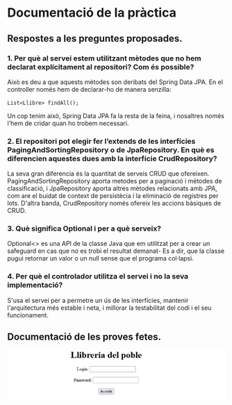 # Documentació de la pràctica

## Respostes a les preguntes proposades.
### 1. Per què al servei estem utilitzant mètodes que no hem declarat explícitament al repositori? Com és possible?
Això es deu a que aquests mètodes son deribats del Spring Data JPA. En el controller només hem de declarar-ho de manera senzilla:

    List<Llibre> findAll();
    
Un cop tenim això, Spring Data JPA fa la resta de la feina, i nosaltres només l'hem de cridar quan ho trobem necessari. 


### 2. El repositori pot elegir fer l’extends de les interfícies PagingAndSortingRepository o de JpaRepository. En què es diferencien aquestes dues amb la interfície CrudRepository?
La seva gran diferencia és la quantitat de serveis CRUD que ofereixen. PagingAndSortingRepository aporta metodes per a paginació i mètodes de classificació, i JpaRepository aporta altres mètodes relacionats amb JPA, com are el buidat de context de persistècia i la eliminació de registres per lots. D'altra banda, CrudRepository només ofereix les accions bàsiques de CRUD. 

### 3. Què significa Optional<Classe> i per a què serveix?
Optional<> es una API de la classe Java que em utilitzat per a crear un safeguard en cas que no es trobi el resultat demanat- Es a dir, que la classe pugui retornar un valor o un null sense que el programa col·lapsi. 

### 4. Per què el controlador utilitza el servei i no la seva implementació?
S'usa el servei per a permetre un ús de les interfícies, mantenir l'arquitectura més estable i neta, i millorar la testabilitat del codi i el seu funcionament. 

## Documentació de les proves fetes. 
![test fet durant la execució inicial del programa, i comprovació que es presenta la pantalla inicial](image.png)






